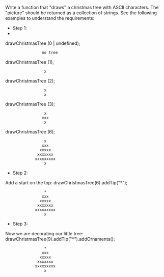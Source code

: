 Write a function that "draws" a christmas tree with ASCII characters.
The "picture" should be returned as a collection of strings. See the following
examples to understand the requirements:

* Step 1:
* 
drawChristmasTree (0 | undefined);
```
                no tree
```
drawChristmasTree (1);
```
                 x
```
drawChristmasTree (2);
```
                 x
                 x
```
drawChristmasTree (3);
```
                 x
                xxx
                 x
```
drawChristmasTree (6);
```
                 x
                xxx
               xxxxx
              xxxxxxx
             xxxxxxxxx
                 x              
```
* Step 2:

Add a start on the top:
drawChristmasTree(6).addTip("*");
```
                 *
                xxx
               xxxxx
              xxxxxxx
             xxxxxxxxx
                 x  
```
* Step 3:

Now we are decorating our little tree:
drawChristmasTree(9).addTip("*").addOrnaments();
```
                 *
                xxx
               xxxxx
              xxxxxxx
             xxxxxxxxx
                 x  
```

